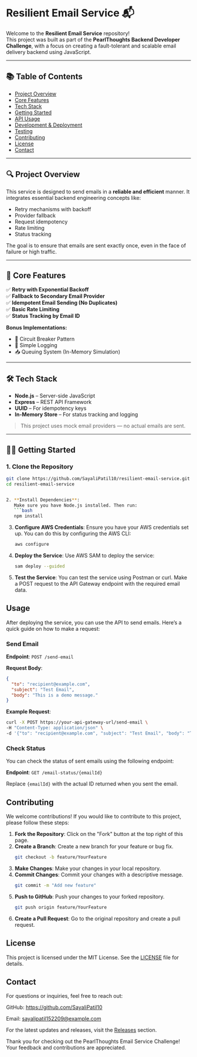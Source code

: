 # Resilient Email Service 📬

Welcome to the **Resilient Email Service** repository!  
This project was built as part of the **PearlThoughts Backend Developer Challenge**, with a focus on creating a fault-tolerant and scalable email delivery backend using JavaScript.

---

## 📚 Table of Contents
- [Project Overview](#project-overview)
- [Core Features](#core-features)
- [Tech Stack](#tech-stack)
- [Getting Started](#getting-started)
- [API Usage](#api-usage)
- [Development & Deployment](#development--deployment)
- [Testing](#testing)
- [Contributing](#contributing)
- [License](#license)
- [Contact](#contact)

---

## 🔍 Project Overview

This service is designed to send emails in a **reliable and efficient** manner. It integrates essential backend engineering concepts like:
- Retry mechanisms with backoff
- Provider fallback
- Request idempotency
- Rate limiting
- Status tracking

The goal is to ensure that emails are sent exactly once, even in the face of failure or high traffic.

---

## 🚀 Core Features

✅ **Retry with Exponential Backoff**  
✅ **Fallback to Secondary Email Provider**  
✅ **Idempotent Email Sending (No Duplicates)**  
✅ **Basic Rate Limiting**  
✅ **Status Tracking by Email ID**  

**Bonus Implementations:**
- 🧯 Circuit Breaker Pattern  
- 📜 Simple Logging  
- 📥 Queuing System (In-Memory Simulation)

---

## 🛠️ Tech Stack

- **Node.js** – Server-side JavaScript
- **Express** – REST API Framework
- **UUID** – For idempotency keys
- **In-Memory Store** – For status tracking and logging

> This project uses mock email providers — no actual emails are sent.

---

## 🧑‍💻 Getting Started

### 1. Clone the Repository

```bash
git clone https://github.com/SayaliPatil10/resilient-email-service.git
cd resilient-email-service


2. **Install Dependencies**:
   Make sure you have Node.js installed. Then run:
   ```bash
   npm install
   ```

3. **Configure AWS Credentials**:
   Ensure you have your AWS credentials set up. You can do this by configuring the AWS CLI:
   ```bash
   aws configure
   ```

4. **Deploy the Service**:
   Use AWS SAM to deploy the service:
   ```bash
   sam deploy --guided
   ```

5. **Test the Service**:
   You can test the service using Postman or curl. Make a POST request to the API Gateway endpoint with the required email data.

## Usage

After deploying the service, you can use the API to send emails. Here’s a quick guide on how to make a request:

### Send Email

**Endpoint**: `POST /send-email`

**Request Body**:
```json
{
  "to": "recipient@example.com",
  "subject": "Test Email",
  "body": "This is a demo message."
}
```

**Example Request**:
```bash
curl -X POST https://your-api-gateway-url/send-email \
-H "Content-Type: application/json" \
-d '{"to": "recipient@example.com", "subject": "Test Email", "body": "This is a demo message."}'
```

### Check Status

You can check the status of sent emails using the following endpoint:

**Endpoint**: `GET /email-status/{emailId}`

Replace `{emailId}` with the actual ID returned when you sent the email.

## Contributing

We welcome contributions! If you would like to contribute to this project, please follow these steps:

1. **Fork the Repository**: Click on the "Fork" button at the top right of this page.
2. **Create a Branch**: Create a new branch for your feature or bug fix.
   ```bash
   git checkout -b feature/YourFeature
   ```
3. **Make Changes**: Make your changes in your local repository.
4. **Commit Changes**: Commit your changes with a descriptive message.
   ```bash
   git commit -m "Add new feature"
   ```
5. **Push to GitHub**: Push your changes to your forked repository.
   ```bash
   git push origin feature/YourFeature
   ```
6. **Create a Pull Request**: Go to the original repository and create a pull request.

## License

This project is licensed under the MIT License. See the [LICENSE](LICENSE) file for details.

## Contact

For questions or inquiries, feel free to reach out:

GitHub: https://github.com/SayaliPatil10

Email: sayalipatil152209@example.com

For the latest updates and releases, visit the [Releases](https://github.com/SayaliPatil10/resilient-email-service) section.

Thank you for checking out the PearlThoughts Email Service Challenge! Your feedback and contributions are appreciated.
